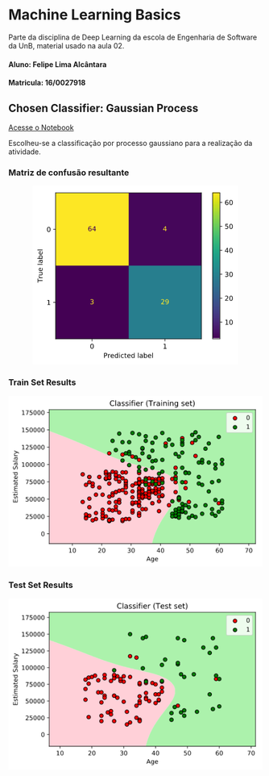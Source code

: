 # Machine Learning Basics

Parte da disciplina de Deep Learning da escola de Engenharia de Software da UnB, material usado na aula 02.

#### Aluno: Felipe Lima Alcântara
#### Matricula: 16/0027918


## Chosen Classifier: Gaussian Process

[Acesse o Notebook](gaussian_processes_classifier)

Escolheu-se a classificação por processo gaussiano para a realização da atividade.

### Matriz de confusão resultante

<p align="center">
    <img src = cm_gaussian.png>
</p>

### Train Set Results

<p align="center">
    <img src = trainset_gaussian.png>
</p>

### Test Set Results

<p align="center">
    <img src = testset_gaussian.png>
</p>
